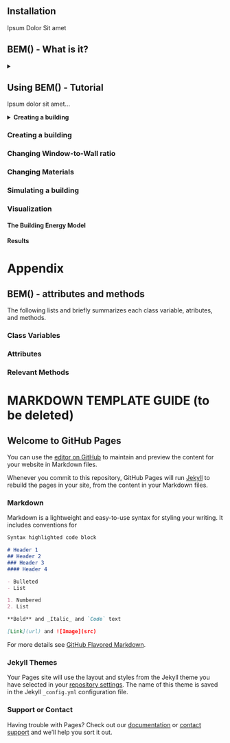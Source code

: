 ## Installation
Ipsum Dolor Sit amet

## BEM() - What is it?
<details>
  <summary>  </summary>
  Something...
</details>

## Using BEM() - Tutorial
Ipsum dolor sit amet...

<details> 
  <summary> <b> Creating a building </b> </summary>
  
  Something...
</details>

### Creating a building

### Changing Window-to-Wall ratio

### Changing Materials

### Simulating a building

### Visualization
#### The Building Energy Model
#### Results


# Appendix
## BEM() - attributes and methods
The following lists and briefly summarizes each class variable, atributes, and methods.

### Class Variables

### Attributes

### Relevant Methods



# MARKDOWN TEMPLATE GUIDE (to be deleted)
## Welcome to GitHub Pages

You can use the [editor on GitHub](https://github.com/luissds82/buildingenergymodeler.github.io/edit/master/README.md) to maintain and preview the content for your website in Markdown files.

Whenever you commit to this repository, GitHub Pages will run [Jekyll](https://jekyllrb.com/) to rebuild the pages in your site, from the content in your Markdown files.

### Markdown

Markdown is a lightweight and easy-to-use syntax for styling your writing. It includes conventions for

```markdown
Syntax highlighted code block

# Header 1
## Header 2
### Header 3
#### Header 4

- Bulleted
- List

1. Numbered
2. List

**Bold** and _Italic_ and `Code` text

[Link](url) and ![Image](src)
```

For more details see [GitHub Flavored Markdown](https://guides.github.com/features/mastering-markdown/).

### Jekyll Themes

Your Pages site will use the layout and styles from the Jekyll theme you have selected in your [repository settings](https://github.com/luissds82/buildingenergymodeler.github.io/settings). The name of this theme is saved in the Jekyll `_config.yml` configuration file.

### Support or Contact

Having trouble with Pages? Check out our [documentation](https://help.github.com/categories/github-pages-basics/) or [contact support](https://github.com/contact) and we’ll help you sort it out.
